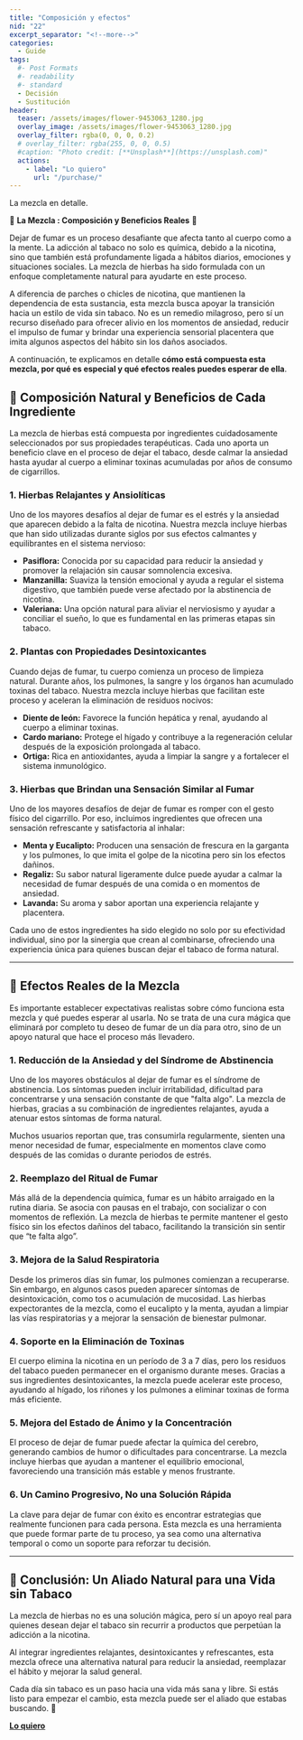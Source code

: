 ```yaml
---
title: "Composición y efectos"
nid: "22"
excerpt_separator: "<!--more-->"
categories:
  - Guide
tags:
  #- Post Formats
  #- readability
  #- standard
  - Decisión
  - Sustitución
header:
  teaser: /assets/images/flower-9453063_1280.jpg
  overlay_image: /assets/images/flower-9453063_1280.jpg
  overlay_filter: rgba(0, 0, 0, 0.2)
  # overlay_filter: rgba(255, 0, 0, 0.5)
  #caption: "Photo credit: [**Unsplash**](https://unsplash.com)"
  actions:
    - label: "Lo quiero"
      url: "/purchase/"
---
```

La mezcla en detalle.
<!--more-->


🌿 **La Mezcla : Composición y Beneficios Reales** 🌿  

Dejar de fumar es un proceso desafiante que afecta tanto al cuerpo como a la mente. La adicción al tabaco no solo es química, debido a la nicotina, sino que también está profundamente ligada a hábitos diarios, emociones y situaciones sociales. La mezcla de hierbas ha sido formulada con un enfoque completamente natural para ayudarte en este proceso.  

A diferencia de parches o chicles de nicotina, que mantienen la dependencia de esta sustancia, esta mezcla busca apoyar la transición hacia un estilo de vida sin tabaco. No es un remedio milagroso, pero sí un recurso diseñado para ofrecer alivio en los momentos de ansiedad, reducir el impulso de fumar y brindar una experiencia sensorial placentera que imita algunos aspectos del hábito sin los daños asociados.  

A continuación, te explicamos en detalle **cómo está compuesta esta mezcla, por qué es especial y qué efectos reales puedes esperar de ella**.  

## **🌱 Composición Natural y Beneficios de Cada Ingrediente**  

La mezcla de hierbas está compuesta por ingredientes cuidadosamente seleccionados por sus propiedades terapéuticas. Cada uno aporta un beneficio clave en el proceso de dejar el tabaco, desde calmar la ansiedad hasta ayudar al cuerpo a eliminar toxinas acumuladas por años de consumo de cigarrillos.  

### **1. Hierbas Relajantes y Ansiolíticas**  
Uno de los mayores desafíos al dejar de fumar es el estrés y la ansiedad que aparecen debido a la falta de nicotina. Nuestra mezcla incluye hierbas que han sido utilizadas durante siglos por sus efectos calmantes y equilibrantes en el sistema nervioso:  

- **Pasiflora:** Conocida por su capacidad para reducir la ansiedad y promover la relajación sin causar somnolencia excesiva.  
- **Manzanilla:** Suaviza la tensión emocional y ayuda a regular el sistema digestivo, que también puede verse afectado por la abstinencia de nicotina.  
- **Valeriana:** Una opción natural para aliviar el nerviosismo y ayudar a conciliar el sueño, lo que es fundamental en las primeras etapas sin tabaco.  

### **2. Plantas con Propiedades Desintoxicantes**  
Cuando dejas de fumar, tu cuerpo comienza un proceso de limpieza natural. Durante años, los pulmones, la sangre y los órganos han acumulado toxinas del tabaco. Nuestra mezcla incluye hierbas que facilitan este proceso y aceleran la eliminación de residuos nocivos:  

- **Diente de león:** Favorece la función hepática y renal, ayudando al cuerpo a eliminar toxinas.  
- **Cardo mariano:** Protege el hígado y contribuye a la regeneración celular después de la exposición prolongada al tabaco.  
- **Ortiga:** Rica en antioxidantes, ayuda a limpiar la sangre y a fortalecer el sistema inmunológico.  

### **3. Hierbas que Brindan una Sensación Similar al Fumar**  
Uno de los mayores desafíos de dejar de fumar es romper con el gesto físico del cigarrillo. Por eso, incluimos ingredientes que ofrecen una sensación refrescante y satisfactoria al inhalar:  

- **Menta y Eucalipto:** Producen una sensación de frescura en la garganta y los pulmones, lo que imita el golpe de la nicotina pero sin los efectos dañinos.  
- **Regaliz:** Su sabor natural ligeramente dulce puede ayudar a calmar la necesidad de fumar después de una comida o en momentos de ansiedad.  
- **Lavanda:** Su aroma y sabor aportan una experiencia relajante y placentera.  

Cada uno de estos ingredientes ha sido elegido no solo por su efectividad individual, sino por la sinergia que crean al combinarse, ofreciendo una experiencia única para quienes buscan dejar el tabaco de forma natural.  

---

## **🔬 Efectos Reales de la Mezcla**  

Es importante establecer expectativas realistas sobre cómo funciona esta mezcla y qué puedes esperar al usarla. No se trata de una cura mágica que eliminará por completo tu deseo de fumar de un día para otro, sino de un apoyo natural que hace el proceso más llevadero.  

### **1. Reducción de la Ansiedad y del Síndrome de Abstinencia**  
Uno de los mayores obstáculos al dejar de fumar es el síndrome de abstinencia. Los síntomas pueden incluir irritabilidad, dificultad para concentrarse y una sensación constante de que "falta algo". La mezcla de hierbas, gracias a su combinación de ingredientes relajantes, ayuda a atenuar estos síntomas de forma natural.  

Muchos usuarios reportan que, tras consumirla regularmente, sienten una menor necesidad de fumar, especialmente en momentos clave como después de las comidas o durante periodos de estrés.  

### **2. Reemplazo del Ritual de Fumar**  
Más allá de la dependencia química, fumar es un hábito arraigado en la rutina diaria. Se asocia con pausas en el trabajo, con socializar o con momentos de reflexión. La mezcla de hierbas te permite mantener el gesto físico sin los efectos dañinos del tabaco, facilitando la transición sin sentir que “te falta algo”.  

### **3. Mejora de la Salud Respiratoria**  
Desde los primeros días sin fumar, los pulmones comienzan a recuperarse. Sin embargo, en algunos casos pueden aparecer síntomas de desintoxicación, como tos o acumulación de mucosidad. Las hierbas expectorantes de la mezcla, como el eucalipto y la menta, ayudan a limpiar las vías respiratorias y a mejorar la sensación de bienestar pulmonar.  

### **4. Soporte en la Eliminación de Toxinas**  
El cuerpo elimina la nicotina en un período de 3 a 7 días, pero los residuos del tabaco pueden permanecer en el organismo durante meses. Gracias a sus ingredientes desintoxicantes, la mezcla puede acelerar este proceso, ayudando al hígado, los riñones y los pulmones a eliminar toxinas de forma más eficiente.  

### **5. Mejora del Estado de Ánimo y la Concentración**  
El proceso de dejar de fumar puede afectar la química del cerebro, generando cambios de humor o dificultades para concentrarse. La mezcla incluye hierbas que ayudan a mantener el equilibrio emocional, favoreciendo una transición más estable y menos frustrante.  

### **6. Un Camino Progresivo, No una Solución Rápida**  
La clave para dejar de fumar con éxito es encontrar estrategias que realmente funcionen para cada persona. Esta mezcla es una herramienta que puede formar parte de tu proceso, ya sea como una alternativa temporal o como un soporte para reforzar tu decisión.  

---

## **🌟 Conclusión: Un Aliado Natural para una Vida sin Tabaco**  

La mezcla de hierbas no es una solución mágica, pero sí un apoyo real para quienes desean dejar el tabaco sin recurrir a productos que perpetúan la adicción a la nicotina.  

Al integrar ingredientes relajantes, desintoxicantes y refrescantes, esta mezcla ofrece una alternativa natural para reducir la ansiedad, reemplazar el hábito y mejorar la salud general.  

Cada día sin tabaco es un paso hacia una vida más sana y libre. Si estás listo para empezar el cambio, esta mezcla puede ser el aliado que estabas buscando. 🌿

[**Lo quiero**](/purchase/)